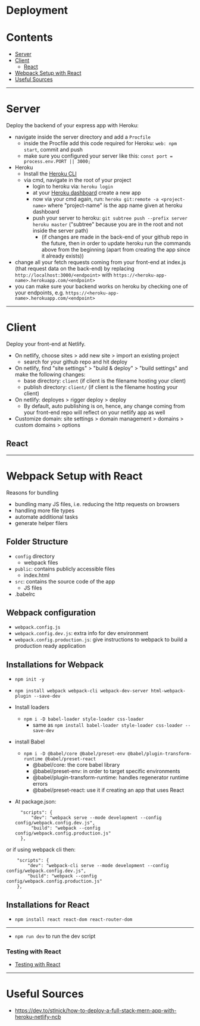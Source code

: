 # Deployment

Contents
===============
* [Server](#server)
* [Client](#client)
    * [React](#react)
* [Webpack Setup with React](#webpack-setup-with-react)
* [Useful Sources](#useful-sources)


------------

# Server

Deploy the backend of your express app with Heroku:

* navigate inside the server directory and add a `Procfile`
    * inside the Procfile add this code required for Heroku: `web: npm start`, commit and push
    * make sure you configured your server like this: `const port = process.env.PORT || 3000;`
* Heroku
    * Install the [Heroku CLI](https://devcenter.heroku.com/articles/heroku-cli#install-the-heroku-cli)
    * via cmd, navigate in the root of your project
        * login to heroku via: `heroku login`
        * at your [Heroku dashboard](https://dashboard.heroku.com/apps) create a new app
        * now via your cmd again, run: `heroku git:remote -a <project-name>` where "project-name" is the app name given at heroku dashboard
        * push your server to heroku: `git subtree push --prefix server heroku master` ("subtree" because you are in the root and not inside the server path)
            * (if changes are made in the back-end of your github repo in the future, then in order to update heroku run the commands above from the beginning (apart from creating the app since it already exists))
* change all your fetch requests coming from your front-end at index.js (that request data on the back-end) by replacing `http://localhost:3000/<endpoint>` with `https://<heroku-app-name>.herokuapp.com/<endpoint>`
* you can make sure your backend works on heroku by checking one of your endpoints, e.g. `https://<heroku-app-name>.herokuapp.com/<endpoint>`

-------

# Client

Deploy your front-end at Netlify.

* On netlify, choose sites > add new site > import an existing project
    * search for your github repo and hit deploy
* On netlify, find "site settings" > "build & deploy" > "build settings" and make the following changes:
    * base directory: `client` (if client is the filename hosting your client)
    * publish directory: `client/` (if client is the filename hosting your client)
* On netlify: deployes > rigger deploy > deploy    
    * By default, auto publishing is on, hence, any change coming from your front-end repo will reflect on your netlify app as well
* Customize domain: site settings > domain management > domains > custom domains > options

## React



---------

# Webpack Setup with React

Reasons for bundling
* bundling many JS files, i.e. reducing the http requests on browsers
* handling more file types
* automate additional tasks
* generate helper filers

## Folder Structure

* `config` directory
    * webpack files
* `public`: contains publicly accessible files
    * index.html
* `src`: contains the source code of the app
    * JS files
* .babelrc     

## Webpack configuration

* `webpack.config.js`
* `webpack.config.dev.js`: extra info for dev environment
* `webpack.config.production.js`: give instructions to webpack to build a production ready application

## Installations for Webpack
* `npm init -y`
* `npm install webpack webpack-cli webpack-dev-server html-webpack-plugin --save-dev`
* Install loaders
    * `npm i -D babel-loader style-loader css-loader`
        * same as `npm install babel-loader style-loader css-loader --save-dev`
* install Babel        
    * `npm i -D @babel/core @babel/preset-env @babel/plugin-transform-runtime @babel/preset-react`
        * @babel/core: the core babel library
        * @babel/preset-env: in order to target specific environments
        * @babel/plugin-transform-runtime: handles regenerator runtime errors
        * @babel/preset-react: use it if creating an app that uses React

* At package.json:
  
        "scripts": {
            "dev": "webpack serve --mode development --config config/webpack.config.dev.js",
            "build": "webpack --config config/webpack.config.production.js"
        },

or if using webpack cli then:        

        "scripts": {
            "dev": "webpack-cli serve --mode development --config config/webpack.config.dev.js",
            "build": "webpack --config config/webpack.config.production.js"
        },


## Installations for React

* `npm install react react-dom react-router-dom`

----

* `npm run dev` to run the dev script     

### Testing with React

* [Testing with React](https://github.com/dimi-fn/Various-Data-Science-Scripts/tree/main/Web%20Development/React#testing-react)

------

# Useful Sources

* https://dev.to/stlnick/how-to-deploy-a-full-stack-mern-app-with-heroku-netlify-ncb
